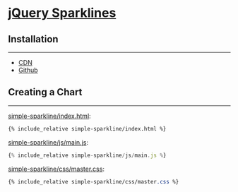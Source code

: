 # [jQuery Sparklines](https://omnipotent.net/jquery.sparkline/#s-about)

## Installation
---

* [CDN](https://cdnjs.com/libraries/jquery-sparklines)
* [Github](https://omnipotent.net/jquery.sparkline/2.1.2/jquery.sparkline.min.js)

## Creating a Chart
---

[simple-sparkline/index.html](simple-sparkline/index.html):
```html
{% include_relative simple-sparkline/index.html %}
```

[simple-sparkline/js/main.js](simple-sparkline/js/main.js):
```js
{% include_relative simple-sparkline/js/main.js %}
```

[simple-sparkline/css/master.css](simple-sparkline/css/master.css):
```css
{% include_relative simple-sparkline/css/master.css %}
```
